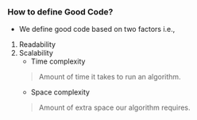 ### How to define Good Code?

* We define good code based on two factors i.e.,
1. Readability
2. Scalability
    * Time complexity
    > Amount of time it takes to run an algorithm.
    * Space complexity
    > Amount of extra space our algorithm requires.


